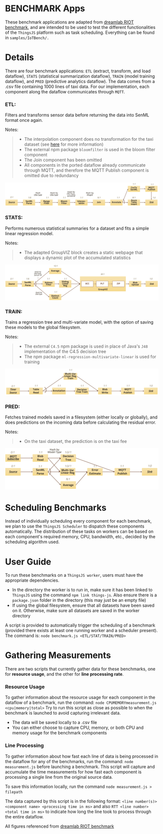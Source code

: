 
# BENCHMARK Apps 
These benchmark applications are adapted from [dreamlab RIOT benchmark]( https://github.com/dream-lab/riot-bench), and are intended to be used to test the different functionalities of the ```ThingsJS``` platform such as task scheduling. Everything can be found in ```samples/IoTBench/.```


# Details
There are four benchmark applications: ```ETL``` (extract, transform, and load dataflow), ```STATS``` (statistical summarization dataflow), ```TRAIN``` (model training dataflow), and ```PRED``` (predictive analytics dataflow). The data comes from a .csv file containing 1000 lines of taxi data. For our implementation, each component along the dataflow communicates through ```MQTT```. 

### ETL: 
Filters and transforms sensor data before returning the data into SenML format once again.

Notes: 
> * The interpolation component does no transformation for the taxi dataset (see [here](https://arxiv.org/pdf/1701.08530.pdf#page=32)  for more information)
> * The external npm package ```bloomfilter``` is used in the bloom filter component
> * The Join component has been omitted
> * All components in the ported dataflow already communicate through MQTT, and therefore the MQTT Publish component is omitted due to redundancy

 ![FCAST](https://raw.githubusercontent.com/anshuiisc/FIG/master/ETL-1.png)


### STATS: 
Performs numerous statistical summaries for a dataset and fits a simple linear regression model. 

Notes:
> * The adapted GroupVIZ block creates a static webpage that displays a dynamic plot of the accumulated statistics


![FCAST](https://raw.githubusercontent.com/anshuiisc/FIG/master/stats-1.png)


### TRAIN: 
Trains a regression tree and multi-variate model, with the option of saving these models to the global filesystem.

Notes:
>* The external ```C4.5``` npm package is used in place of Java's ```J48``` implementation of the C4.5 decision tree 
>* The npm package ```ml-regression-multivariate-linear``` is used for training

 ![FCAST](https://raw.githubusercontent.com/anshuiisc/FIG/master/Train-1.png)

### PRED:
Fetches trained models saved in a filesystem (either locally or globally), and does predictions on the incoming data before calculating the residual error.

Notes:
>* On the taxi dataset, the prediction is on the taxi fee

![FCAST](https://raw.githubusercontent.com/anshuiisc/FIG/master/pred-1.png)



# Scheduling Benchmarks 
Instead of individually scheduling every component for each benchmark, we plan to use the ```ThingsJS Scheduler``` to dispatch these components automatically. The distribution of these tasks on workers can be based on each component's required memory, CPU, bandwidth, etc., decided by the scheduling algorithm used.


# User Guide
To run these benchmarks on a ```ThingsJS worker```, users must have the appropriate dependencies. 
* In the directory the worker is to run in, make sure it has been linked to ```ThingsJS``` using the command ```npm link things-js```. Also ensure there is a ```package.json``` folder in the directory (this may just be an empty file)
* If using the global filesystem, ensure that all datasets have been saved on it. Otherwise, make sure all datasets are saved in the worker directory

A script is provided to automatically trigger the scheduling of a benchmark (provided there exists at least one running worker and a scheduler present). The command is:
```node benchmark.js <ETL/STAT/TRAIN/PRED>```


# Gathering Measurements
There are two scripts that currently gather data for these benchmarks, one for **resource usage**, and the other for **line processing rate**. 

### Resource Usage
To gather information about the resource usage for each  component in the dataflow of a benchmark, run the command: 
```node CPUMEMORYmeasurement.js <cpu|memory|total>```
Try to run this script as close as possible to when the benchmark is launched to avoid capturing irrelevant data.
* The data will be saved locally to a .csv file
* You can either choose to capture CPU, memory, or both CPU and memory usage for the benchmark components 

### Line Processing
To gather information about how fast each line of data is being processed in the dataflow for any of the benchmarks, run the command: ```node measurement.js``` before launching a benchmark. This script will capture and accumulate the time measurements for how fast each component is processing a single line from the original source data.

To save this information locally, run the command
```node measurement.js > filepath```

The data captured by this script is in the following format:
```<line number(s)> <component name> <processing time in ms>``` 
and also
```RTT <line number> <total time in ms>``` to indicate how long the line took to process through the entire dataflow.


All figures referenced from [dreamlab RIOT benchmark]( https://github.com/dream-lab/riot-bench)
